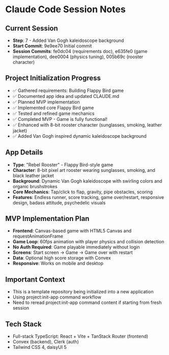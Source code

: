 # Claude Code Session Notes

## Current Session
- **Step**: 7 - Added Van Gogh kaleidoscope background
- **Start Commit**: 9e9ee70 Initial commit  
- **Session Commits**: fe0dc04 (requirements doc), e635fe0 (game implementation), dee0004 (physics tuning), 005b69c (rooster character)

## Project Initialization Progress
- ✅ Gathered requirements: Building Flappy Bird game
- ✅ Documented app idea and updated CLAUDE.md
- ✅ Planned MVP implementation
- ✅ Implemented core Flappy Bird game
- ✅ Tested and refined game mechanics
- ✅ Completed MVP - Game is fully functional!
- ✅ Enhanced with 8-bit rooster character (sunglasses, smoking, leather jacket)
- ✅ Added Van Gogh inspired dynamic kaleidoscope background

## App Details
- **Type**: "Rebel Rooster" - Flappy Bird-style game
- **Character**: 8-bit pixel art rooster wearing sunglasses, smoking, and black leather jacket
- **Background**: Dynamic Van Gogh kaleidoscope with swirling colors and organic brushstrokes
- **Core Mechanics**: Tap/click to flap, gravity, pipe obstacles, scoring
- **Features**: Endless runner, score tracking, game over/restart, responsive design, badass attitude, psychedelic visuals

## MVP Implementation Plan
- **Frontend**: Canvas-based game with HTML5 Canvas and requestAnimationFrame
- **Game Loop**: 60fps animation with player physics and collision detection
- **No Auth Required**: Game playable immediately without login
- **Screens**: Start screen → Game → Game over with restart
- **Data**: Optional high score storage with Convex
- **Responsive**: Works on mobile and desktop

## Important Context
- This is a template repository being initialized into a new application
- Using project:init-app command workflow
- Need to reread project:init-app command content if starting from fresh session

## Tech Stack
- Full-stack TypeScript: React + Vite + TanStack Router (frontend)
- Convex (backend), Clerk (auth)
- Tailwind CSS 4, daisyUI 5